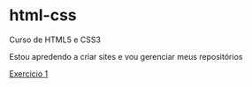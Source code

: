 # html-css
 Curso de HTML5 e CSS3 

 Estou apredendo a  criar sites e vou gerenciar meus repositórios

<a href="https://gustavov-carvalho.github.io/html-css/">Exercicio 1</a>